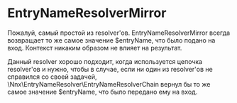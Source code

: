 # EntryNameResolverMirror

Пожалуй, самый простой из resolver'ов. EntryNameResolverMirror всегда возвращает то же самое значение $entryName, что было подано на вход. Контекст никаким образом не влияет на результат. 

Данный resolver хорошо подходит, когда используется цепочка resolver'ов и нужно, чтобы в случае, если ни один из resolver'ов
не справился со своей задачей, \Nnx\EntryNameResolver\EntryNameResolverChain вернул бы то же самое значение $entryName, что было
передано ему на вход.
